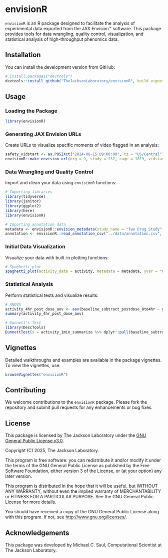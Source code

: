 # envisionR

`envisionR` is an R package designed to facilitate the analysis of experimental data exported from the JAX Envision™ software. This package provides tools for data wrangling, quality control, visualization, and statistical analysis of high-throughput phenomics data.

## Installation

<!-- This commented set of lines will change when envisionR is available on CRAN or Bioconductor.
You can install the `envisionR` package from CRAN using:

```R
install.packages("envisionR")
```
-->

You can install the development version from GitHub:

```R
# install.packages("devtools")
devtools::install_github("TheJacksonLaboratory/envisionR", build_vignettes = TRUE)
```

## Usage

### Loading the Package

```R
library(envisionR)
```

### Generating JAX Envision URLs

Create URLs to visualize specific moments of video flagged in an analysis:

```R
safety_vidstart <- as.POSIXct("2024-06-15 09:00:00", tz = "US/Central")
envisionR::make_envision_url(org = 9, study = 237, cage = 1819, vidstart = safety_vidstart)
```

### Data Wrangling and Quality Control

Import and clean your data using `envisionR` functions:

```R
# Importing libraries
library(tidyverse)
library(janitor)
library(ggplot2)
library(here)
library(envisionR)

# Importing annotation data
metadata <- envisionR::envision_metadata(study_name = "Two Drug Study", tzone = "US/Central", lights_on = "06:00:00", lights_off = "18:00:00", study_url = "https://app.murine.net/org/9/study/237/")
annotation <- envisionR::read_annotation_csv("../data/annotation.csv", metadata = metadata)
```

### Initial Data Visualization

Visualize your data with built-in plotting functions:

```R
# Spaghetti plot
spaghetti_plot(activity_data = activity, metadata = metadata, yvar = "movement_mean_per_cage_cm_s_hour", occupancy_norm = TRUE) + ggokabeito::scale_color_okabe_ito(order = okabe_order)
```

### Statistical Analysis

Perform statistical tests and visualize results:

```R
# ANOVA
activity_4hr_post_dose_aov <- aov(baseline_subtract_postdose_0to4hr ~ group_name, data = activity_1min_summarize)
summary(activity_4hr_post_dose_aov)

# Dunnett's Test
library(DescTools)
DunnettTest(x = activity_1min_summarize %>% dplyr::pull(baseline_subtract_postdose_0to4hr), g = activity_1min_summarize %>% dplyr::pull(group_name), control = "Vehicle (0 mg/kg)")
```

## Vignettes

<!--NOTE: as of 2024-12-20, vignettes are still under development.-->

Detailed walkthroughs and examples are available in the package vignettes. To view the vignettes, use:

```R
browseVignettes("envisionR")
```

## Contributing

We welcome contributions to the `envisionR` package. Please fork the repository and submit pull requests for any enhancements or bug fixes.

## License

This package is licensed by The Jackson Laboratory under the [GNU General Public License v3.0](http://www.gnu.org/licenses/gpl-3.0.en.html).

Copyright (C) 2025, The Jackson Laboratory.

This program is free software: you can redistribute it and/or modify
it under the terms of the GNU General Public License as published by
the Free Software Foundation, either version 3 of the License, or
(at your option) any later version.

This program is distributed in the hope that it will be useful,
but WITHOUT ANY WARRANTY; without even the implied warranty of
MERCHANTABILITY or FITNESS FOR A PARTICULAR PURPOSE.  See the
GNU General Public License for more details.

You should have received a copy of the GNU General Public License
along with this program.  If not, see <http://www.gnu.org/licenses/>.

## Acknowledgements

This package was developed by Michael C. Saul, Computational Scientist at The Jackson Laboratory.
